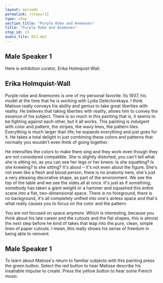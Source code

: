 ```yaml
---
layout: episode
permalink: /stops/13
type: stop
section_title: "Purple Robe and Anemones"
title: "Purple Robe and Anemones"
stop_id: 13
audio_file: 013.mp3
---
```


## Male Speaker 1

Here is exhibition curator, Erika Holmquist-Wall.

## Erika Holmquist-Wall

Purple robe and Anemones is one of my personal favorite.  Its 1937, his model at the time that he is working with Lydia Delectorskaya.  I think Matisse really conveys his ability and genius to take great liberties with reality.  He believes that taking liberties with reality, allows him to convey the essence of his subject.  There is so much in this painting that is, it seems to be fighting against each other, but it all works.  This painting is indulgent with color and pattern, the stripes, the wavy lines, the pattern tiles.  Everything is much larger than life; he expands everything and just goes for it.  He takes a total delight in just combining these colors and patterns that normally you wouldn't even think of going together.

He intensifies the colors to make them sing and they work even though they are not considered compatible.  She is slightly distorted, you can't tell what she is sitting on, as you can see her legs or her knees: Is she squatting? Is she kneeling? Is she sitting?  It's about – it's not even about the figure.  She's not even like a flesh and blood person, there is no anatomy here, she's just a very pleasing decorative shape, as part of the environment.  We see the top of the table and we see the sides all at once.  It's just as if something; somebody has taken a giant weight or a hammer and squashed this entire scene into a flat, two-dimensional space.  There is no foreground, there is no background, it's all completely unified into one's airless space and that's what really causes you to focus on the color and the pattern.

You are not focused on space anymore.  Which is interesting, because you think about his late career and the cutouts and the flat shapes, this is almost the next step before he kind of takes that leap into the pure, clean, simple lines of paper cutouts.  I mean, this really shows his sense of freedom in being able to reinvent.

## Male Speaker 1

To learn about Matisse's return to familiar subjects with this painting press the green button.  Select the red button to hear Matisse describe his insatiable impulse to create.  Press the yellow button to hear some French music.
